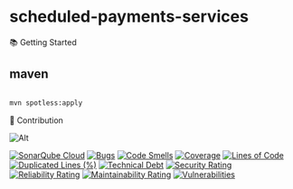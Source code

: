 # scheduled-payments-services

📚 Getting Started

## maven

```bash

mvn spotless:apply
```

🤝 Contribution

![Alt](https://repobeats.axiom.co/api/embed/dab2d0fe94928104a6f722a9754101f39af36a3b.svg "Repobeats analytics image")

[![SonarQube Cloud](https://sonarcloud.io/images/project_badges/sonarcloud-light.svg)](https://sonarcloud.io/summary/new_code?id=rock-hu_scheduled-payments-services)
[![Bugs](https://sonarcloud.io/api/project_badges/measure?project=rock-hu_scheduled-payments-services&metric=bugs)](https://sonarcloud.io/summary/new_code?id=rock-hu_scheduled-payments-services)
[![Code Smells](https://sonarcloud.io/api/project_badges/measure?project=rock-hu_scheduled-payments-services&metric=code_smells)](https://sonarcloud.io/summary/new_code?id=rock-hu_scheduled-payments-services)
[![Coverage](https://sonarcloud.io/api/project_badges/measure?project=rock-hu_scheduled-payments-services&metric=coverage)](https://sonarcloud.io/summary/new_code?id=rock-hu_scheduled-payments-services)
[![Lines of Code](https://sonarcloud.io/api/project_badges/measure?project=rock-hu_scheduled-payments-services&metric=ncloc)](https://sonarcloud.io/summary/new_code?id=rock-hu_scheduled-payments-services)
[![Duplicated Lines (%)](https://sonarcloud.io/api/project_badges/measure?project=rock-hu_scheduled-payments-services&metric=duplicated_lines_density)](https://sonarcloud.io/summary/new_code?id=rock-hu_scheduled-payments-services)
[![Technical Debt](https://sonarcloud.io/api/project_badges/measure?project=rock-hu_scheduled-payments-services&metric=sqale_index)](https://sonarcloud.io/summary/new_code?id=rock-hu_scheduled-payments-services)
[![Security Rating](https://sonarcloud.io/api/project_badges/measure?project=rock-hu_scheduled-payments-services&metric=security_rating)](https://sonarcloud.io/summary/new_code?id=rock-hu_scheduled-payments-services)
[![Reliability Rating](https://sonarcloud.io/api/project_badges/measure?project=rock-hu_scheduled-payments-services&metric=reliability_rating)](https://sonarcloud.io/summary/new_code?id=rock-hu_scheduled-payments-services)
[![Maintainability Rating](https://sonarcloud.io/api/project_badges/measure?project=rock-hu_scheduled-payments-services&metric=sqale_rating)](https://sonarcloud.io/summary/new_code?id=rock-hu_scheduled-payments-services)
[![Vulnerabilities](https://sonarcloud.io/api/project_badges/measure?project=rock-hu_scheduled-payments-services&metric=vulnerabilities)](https://sonarcloud.io/summary/new_code?id=rock-hu_scheduled-payments-services)
